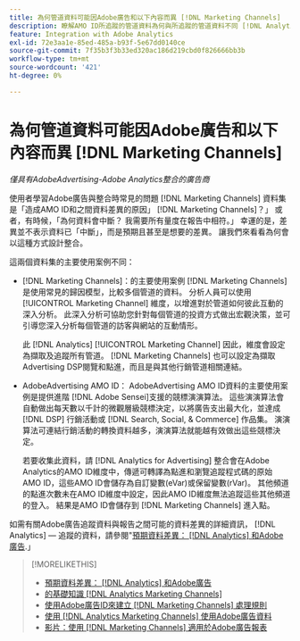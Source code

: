 ```yaml
---
title: 為何管道資料可能因Adobe廣告和以下內容而異 [!DNL Marketing Channels]
description: 瞭解AMO ID所追蹤的管道資料為何與所追蹤的管道資料不同 [!DNL Analytics Marketing Channels].
feature: Integration with Adobe Analytics
exl-id: 72e3aa1e-85ed-485a-b93f-5e67dd0140ce
source-git-commit: 7f35b3f3b33ed320ac186d219cbd0f826666bb3b
workflow-type: tm+mt
source-wordcount: '421'
ht-degree: 0%

---
```


# 為何管道資料可能因Adobe廣告和以下內容而異 [!DNL Marketing Channels]

*僅具有AdobeAdvertising-Adobe Analytics整合的廣告商*

使用者學習Adobe廣告與整合時常見的問題 [!DNL Marketing Channels] 資料集是「造成AMO ID和之間資料差異的原因」 [!DNL Marketing Channels]？」 或者，有時候，「為何資料會中斷？ 我需要所有量度在報告中相符。」 幸運的是，差異並不表示資料已「中斷」，而是預期且甚至是想要的差異。 讓我們來看看為何會以這種方式設計整合。

這兩個資料集的主要使用案例不同：

* [!DNL Marketing Channels]：的主要使用案例 [!DNL Marketing Channels] 是使用常見的歸因模型，比較多個管道的資料。 分析人員可以使用 [!UICONTROL Marketing Channel] 維度，以增進對於管道如何彼此互動的深入分析。 此深入分析可協助您針對每個管道的投資方式做出宏觀決策，並可引導您深入分析每個管道的訪客與網站的互動情形。

   此 [!DNL Analytics] [!UICONTROL Marketing Channel] 因此，維度會設定為擷取及追蹤所有管道。 [!DNL Marketing Channels] 也可以設定為擷取Advertising DSP閱覽和點進，而且是與其他行銷管道相關連結。

* AdobeAdvertising AMO ID： AdobeAdvertising AMO ID資料的主要使用案例是提供進階 [!DNL Adobe Sensei]支援的競標演演算法。 這些演演算法會自動做出每天數以千計的微觀層級競標決定，以將廣告支出最大化，並達成 [!DNL DSP] 行銷活動或 [!DNL Search, Social, & Commerce] 作品集。 演演算法可連結行銷活動的轉換資料越多，演演算法就能越有效做出這些競標決定。

   若要收集此資料，請 [!DNL Analytics for Advertising] 整合會在Adobe Analytics的AMO ID維度中，傳遞可轉譯為點進和瀏覽追蹤程式碼的原始AMO ID，這些AMO ID會儲存為自訂變數(eVar)或保留變數(rVar)。 其他頻道的點進次數未在AMO ID維度中設定，因此AMO ID維度無法追蹤這些其他頻道的登入。 結果是AMO ID會儲存到 [!DNL Marketing Channels] 進入點。

如需有關Adobe廣告追蹤資料與報告之間可能的資料差異的詳細資訊， [!DNL Analytics] — 追蹤的資料，請參閱&quot;[預期資料差異： [!DNL Analytics] 和Adobe廣告](../data-variances.md).」

>[!MORELIKETHIS]
>
>* [預期資料差異： [!DNL Analytics] 和Adobe廣告](/help/integrations/analytics/data-variances.md)
>* [的基礎知識 [!DNL Analytics Marketing Channels]](mc-overview.md)
>* [使用Adobe廣告ID來建立 [!DNL Marketing Channels] 處理規則](mc-ids.md)
>* [使用 [!DNL Analytics Marketing Channels] 使用Adobe廣告資料](mc-ac-data.md)
>* [影片：使用 [!DNL Marketing Channels] 適用於Adobe廣告報表](https://experienceleague.adobe.com/docs/advertising-learn/tutorials/analytics/analytics-reporting-a4adc.html)


